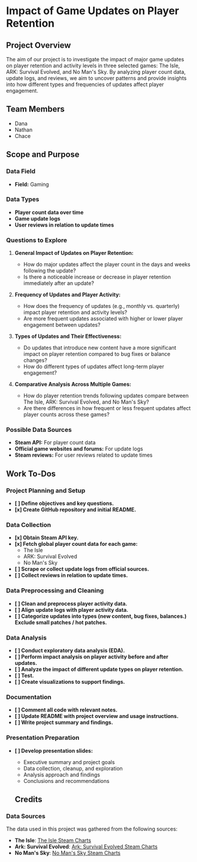 # Impact of Game Updates on Player Retention

## Project Overview
The aim of our project is to investigate the impact of major game updates on player retention and activity levels in three selected games: The Isle, ARK: Survival Evolved, and No Man's Sky. By analyzing player count data, update logs, and reviews, we aim to uncover patterns and provide insights into how different types and frequencies of updates affect player engagement.

## Team Members
- Dana
- Nathan
- Chace

## Scope and Purpose
### Data Field
- **Field:** Gaming

### Data Types
- **Player count data over time**
- **Game update logs**
- **User reviews in relation to update times**

### Questions to Explore
1. **General Impact of Updates on Player Retention:**
   - How do major updates affect the player count in the days and weeks following the update?
   - Is there a noticeable increase or decrease in player retention immediately after an update?

2. **Frequency of Updates and Player Activity:**
   - How does the frequency of updates (e.g., monthly vs. quarterly) impact player retention and activity levels?
   - Are more frequent updates associated with higher or lower player engagement between updates?

3. **Types of Updates and Their Effectiveness:**
   - Do updates that introduce new content have a more significant impact on player retention compared to bug fixes or balance changes?
   - How do different types of updates affect long-term player engagement?

4. **Comparative Analysis Across Multiple Games:**
   - How do player retention trends following updates compare between The Isle, ARK: Survival Evolved, and No Man's Sky?
   - Are there differences in how frequent or less frequent updates affect player counts across these games?

### Possible Data Sources
- **Steam API:** For player count data
- **Official game websites and forums:** For update logs
- **Steam reviews:** For user reviews related to update times

## Work To-Dos

### Project Planning and Setup
- **[ ] Define objectives and key questions.**
- **[x] Create GitHub repository and initial README.**

### Data Collection
- **[x] Obtain Steam API key.**
- **[x] Fetch global player count data for each game:**
  - The Isle
  - ARK: Survival Evolved
  - No Man's Sky
- **[ ] Scrape or collect update logs from official sources.**
- **[ ] Collect reviews in relation to update times.**

### Data Preprocessing and Cleaning
- **[ ] Clean and preprocess player activity data.**
- **[ ] Align update logs with player activity data.**
- **[ ] Categorize updates into types (new content, bug fixes, balances.) Exclude small patches / hot patches.**

### Data Analysis
- **[ ] Conduct exploratory data analysis (EDA).**
- **[ ] Perform impact analysis on player activity before and after updates.**
- **[ ] Analyze the impact of different update types on player retention.**
- **[ ] Test.**
- **[ ] Create visualizations to support findings.**

### Documentation
- **[ ] Comment all code with relevant notes.**
- **[ ] Update README with project overview and usage instructions.**
- **[ ] Write project summary and findings.**

### Presentation Preparation
- **[ ] Develop presentation slides:**
  - Executive summary and project goals
  - Data collection, cleanup, and exploration
  - Analysis approach and findings
  - Conclusions and recommendations

  ## Credits

### Data Sources
The data used in this project was gathered from the following sources:
- **The Isle**: [The Isle Steam Charts](https://steamcharts.com/app/376210)
- **Ark: Survival Evolved**: [Ark: Survival Evolved Steam Charts](https://steamcharts.com/app/346110)
- **No Man's Sky**: [No Man's Sky Steam Charts](https://steamcharts.com/app/275850)